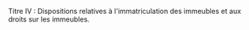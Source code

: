 Titre IV : Dispositions relatives à l'immatriculation des immeubles et aux droits sur les immeubles.